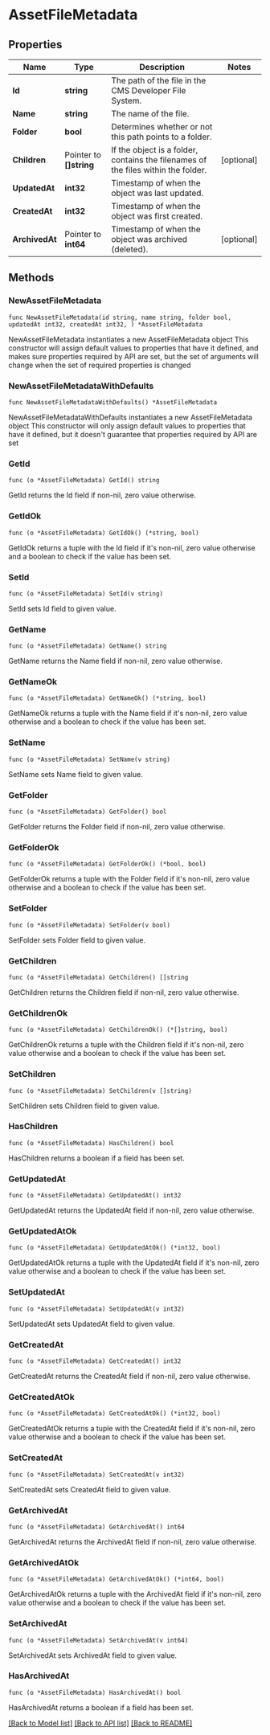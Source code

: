 # AssetFileMetadata

## Properties

Name | Type | Description | Notes
------------ | ------------- | ------------- | -------------
**Id** | **string** | The path of the file in the CMS Developer File System. | 
**Name** | **string** | The name of the file. | 
**Folder** | **bool** | Determines whether or not this path points to a folder. | 
**Children** | Pointer to **[]string** | If the object is a folder, contains the filenames of the files within the folder. | [optional] 
**UpdatedAt** | **int32** | Timestamp of when the object was last updated. | 
**CreatedAt** | **int32** | Timestamp of when the object was first created. | 
**ArchivedAt** | Pointer to **int64** | Timestamp of when the object was archived (deleted). | [optional] 

## Methods

### NewAssetFileMetadata

`func NewAssetFileMetadata(id string, name string, folder bool, updatedAt int32, createdAt int32, ) *AssetFileMetadata`

NewAssetFileMetadata instantiates a new AssetFileMetadata object
This constructor will assign default values to properties that have it defined,
and makes sure properties required by API are set, but the set of arguments
will change when the set of required properties is changed

### NewAssetFileMetadataWithDefaults

`func NewAssetFileMetadataWithDefaults() *AssetFileMetadata`

NewAssetFileMetadataWithDefaults instantiates a new AssetFileMetadata object
This constructor will only assign default values to properties that have it defined,
but it doesn't guarantee that properties required by API are set

### GetId

`func (o *AssetFileMetadata) GetId() string`

GetId returns the Id field if non-nil, zero value otherwise.

### GetIdOk

`func (o *AssetFileMetadata) GetIdOk() (*string, bool)`

GetIdOk returns a tuple with the Id field if it's non-nil, zero value otherwise
and a boolean to check if the value has been set.

### SetId

`func (o *AssetFileMetadata) SetId(v string)`

SetId sets Id field to given value.


### GetName

`func (o *AssetFileMetadata) GetName() string`

GetName returns the Name field if non-nil, zero value otherwise.

### GetNameOk

`func (o *AssetFileMetadata) GetNameOk() (*string, bool)`

GetNameOk returns a tuple with the Name field if it's non-nil, zero value otherwise
and a boolean to check if the value has been set.

### SetName

`func (o *AssetFileMetadata) SetName(v string)`

SetName sets Name field to given value.


### GetFolder

`func (o *AssetFileMetadata) GetFolder() bool`

GetFolder returns the Folder field if non-nil, zero value otherwise.

### GetFolderOk

`func (o *AssetFileMetadata) GetFolderOk() (*bool, bool)`

GetFolderOk returns a tuple with the Folder field if it's non-nil, zero value otherwise
and a boolean to check if the value has been set.

### SetFolder

`func (o *AssetFileMetadata) SetFolder(v bool)`

SetFolder sets Folder field to given value.


### GetChildren

`func (o *AssetFileMetadata) GetChildren() []string`

GetChildren returns the Children field if non-nil, zero value otherwise.

### GetChildrenOk

`func (o *AssetFileMetadata) GetChildrenOk() (*[]string, bool)`

GetChildrenOk returns a tuple with the Children field if it's non-nil, zero value otherwise
and a boolean to check if the value has been set.

### SetChildren

`func (o *AssetFileMetadata) SetChildren(v []string)`

SetChildren sets Children field to given value.

### HasChildren

`func (o *AssetFileMetadata) HasChildren() bool`

HasChildren returns a boolean if a field has been set.

### GetUpdatedAt

`func (o *AssetFileMetadata) GetUpdatedAt() int32`

GetUpdatedAt returns the UpdatedAt field if non-nil, zero value otherwise.

### GetUpdatedAtOk

`func (o *AssetFileMetadata) GetUpdatedAtOk() (*int32, bool)`

GetUpdatedAtOk returns a tuple with the UpdatedAt field if it's non-nil, zero value otherwise
and a boolean to check if the value has been set.

### SetUpdatedAt

`func (o *AssetFileMetadata) SetUpdatedAt(v int32)`

SetUpdatedAt sets UpdatedAt field to given value.


### GetCreatedAt

`func (o *AssetFileMetadata) GetCreatedAt() int32`

GetCreatedAt returns the CreatedAt field if non-nil, zero value otherwise.

### GetCreatedAtOk

`func (o *AssetFileMetadata) GetCreatedAtOk() (*int32, bool)`

GetCreatedAtOk returns a tuple with the CreatedAt field if it's non-nil, zero value otherwise
and a boolean to check if the value has been set.

### SetCreatedAt

`func (o *AssetFileMetadata) SetCreatedAt(v int32)`

SetCreatedAt sets CreatedAt field to given value.


### GetArchivedAt

`func (o *AssetFileMetadata) GetArchivedAt() int64`

GetArchivedAt returns the ArchivedAt field if non-nil, zero value otherwise.

### GetArchivedAtOk

`func (o *AssetFileMetadata) GetArchivedAtOk() (*int64, bool)`

GetArchivedAtOk returns a tuple with the ArchivedAt field if it's non-nil, zero value otherwise
and a boolean to check if the value has been set.

### SetArchivedAt

`func (o *AssetFileMetadata) SetArchivedAt(v int64)`

SetArchivedAt sets ArchivedAt field to given value.

### HasArchivedAt

`func (o *AssetFileMetadata) HasArchivedAt() bool`

HasArchivedAt returns a boolean if a field has been set.


[[Back to Model list]](../README.md#documentation-for-models) [[Back to API list]](../README.md#documentation-for-api-endpoints) [[Back to README]](../README.md)


